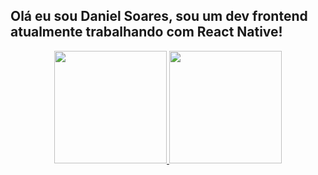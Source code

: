 ## Olá eu sou Daniel Soares, sou um dev frontend atualmente trabalhando com React Native!

<div align="center">
  <a href="https://github.com/rafaballerini">
  <img height="180em" src="https://github-readme-stats.vercel.app/api?username=eldanielsoares&show_icons=true&theme=dracula&include_all_commits=true&count_private=true"/>
  <img height="180em" src="https://github-readme-stats.vercel.app/api/top-langs/?username=eldanielsoares&layout=compact&langs_count=7&theme=dracula"/>
</div>
  
 
